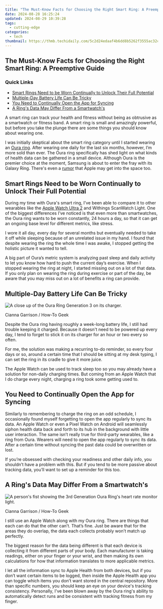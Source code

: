 ```yaml
---
title: "The Must-Know Facts for Choosing the Right Smart Ring: A Preemptive Guide"
date: 2024-08-28 16:25:24
updated: 2024-08-29 10:39:28
tags:
  - cutting-edge
categories:
  - tech
thumbnail: https://thmb.techidaily.com/5c2d24edaaf4b6dd8b5262f3555ac32c929e36e44030c42b24af4ca2cf08c3a5.jpg
---
```


## The Must-Know Facts for Choosing the Right Smart Ring: A Preemptive Guide

### Quick Links

* [Smart Rings Need to be Worn Continually to Unlock Their Full Potential](https://smart-video-creator.techidaily.com/new-top-rated-free-video-editors-for-mp4-files/)
* [Multiple-Day Battery Life Can Be Tricky](https://digital-screen-recording.techidaily.com/2024-approved-mp4-file-capture-comparative-study-and-reviews/)
* [You Need to Continually Open the App for Syncing](https://easy-unlock-android.techidaily.com/in-2024-how-to-remove-or-bypass-knox-enrollment-service-on-oneplus-ace-2v-by-drfone-android/)
* [A Ring's Data May Differ From a Smartwatch's](https://android-unlock.techidaily.com/how-to-unlock-any-samsung-galaxy-m54-5g-phone-password-using-emergency-call-by-drfone-android/)

 A smart ring can track your health and fitness without being as obtrusive as a smartwatch or fitness band. A smart ring is small and amazingly powerful, but before you take the plunge there are some things you should know about wearing one.

 I was initially skeptical about the smart ring category until I started wearing an [Oura ring](https://blog-min.techidaily.com/how-to-rescue-lost-videos-from-f5-5g-by-fonelab-android-recover-video/). After wearing one daily for the last six months, however, I’m more sold than ever. The Oura ring specifically has shed light on what kinds of health data can be gathered in a small device. Although Oura is the premier choice at the moment, Samsung is about to enter the fray with its Galaxy Ring. There's even a [rumor](https://www.macrumors.com/guide/apple-ring/) that Apple may get into the space too.

##  Smart Rings Need to be Worn Continually to Unlock Their Full Potential

 During my time with Oura's smart ring, I’ve been able to compare it to other wearables like the [Apple Watch Ultra 2](https://youtube-help.techidaily.com/new-mastering-your-youtube-pinpointing-a-specialized-audience/) and Withings ScanWatch Light. One of the biggest differences I’ve noticed is that even more than smartwatches, the Oura ring wants to be worn constantly, 24 hours a day, so that it can get an ongoing base level for different metrics, like stress.

 I wore it all day, every day for several months but eventually needed to take it off while sleeping because of an unrelated issue in my hand. I found that despite wearing the ring the whole time I was awake, I stopped getting the holistic picture it wanted to tell.

 A big part of Oura’s metric system is analyzing past sleep and daily activity to let you know how hard to push the current day’s exercise. When I stopped wearing the ring at night, I started missing out on a lot of that data. If you only plan on wearing the ring during exercise or part of the day, be aware that you may miss out on a lot of benefits a ring can provide.

##  Multiple-Day Battery Life Can Be Tricky

![A close up of the Oura Ring Generation 3 on its charger.](https://static1.howtogeekimages.com/wordpress/wp-content/uploads/wm/2023/10/a-close-up-of-the-oura-ring-on-its-charger-2.jpg) 

Cianna Garrison / How-To Geek

 Despite the Oura ring having roughly a week-long battery life, I still had trouble keeping it charged. Because it doesn't need to be powered up every day, I tend to forget to stick it on its charger for an hour or two every so often.

 For me, the solution was making a recurring to-do reminder, so every four days or so, around a certain time that I should be sitting at my desk typing, I can set the ring in its cradle to give it more juice.

 The Apple Watch can be used to track sleep too so you may already have a solution for non-daily charging times. But coming from an Apple Watch that I do charge every night, charging a ring took some getting used to.

##  You Need to Continually Open the App for Syncing

 Similarly to remembering to charge the ring on an odd schedule, I occasionally found myself forgetting to open the app regularly to sync its data. An Apple Watch or even a Pixel Watch on Android will seamlessly siphon health data back and forth to its hub in the background with little user interaction. The same isn’t really true for third-party wearables, like a ring from Oura. Wearers will need to open the app regularly to sync its data. After a certain time without syncing the past data could be overwritten or lost.

 If you’re obsessed with checking your readiness and other daily info, you shouldn’t have a problem with this. But if you tend to be more passive about tracking data, you’ll want to set up a reminder for this too.

##  A Ring's Data May Differ From a Smartwatch's

![A person's fist showing the 3rd Generation Oura Ring's heart rate monitor light.](https://static1.howtogeekimages.com/wordpress/wp-content/uploads/wm/2023/10/a-person-s-fist-showing-the-oura-ring-s-heart-rate-monitor-light.jpg) 

Cianna Garrison / How-To Geek

 I still use an Apple Watch along with my Oura ring. There are things that each can do that the other can’t. That’s fine. Just be aware that for the areas they do overlap, the data each collects probably won’t match up perfectly.

 The biggest reason for the data being different is that each device is collecting it from different parts of your body. Each manufacturer is taking readings, either on your finger or your wrist, and then making its own calculations for how that information translates to more applicable metrics.

 I let all the information sync to Apple Health from both devices, but if you don’t want certain items to be logged, then inside the Apple Health app you can toggle which items you don’t want stored in the central repository. More than specific numbers, you should keep an eye on your device's tracking consistency. Personally, I've been blown away by the Oura ring's ability to automatically detect runs and be consistent with tracking fitness from my finger.

<ins class="adsbygoogle"
     style="display:block"
     data-ad-format="autorelaxed"
     data-ad-client="ca-pub-7571918770474297"
     data-ad-slot="1223367746"></ins>



<ins class="adsbygoogle"
     style="display:block"
     data-ad-client="ca-pub-7571918770474297"
     data-ad-slot="8358498916"
     data-ad-format="auto"
     data-full-width-responsive="true"></ins>
